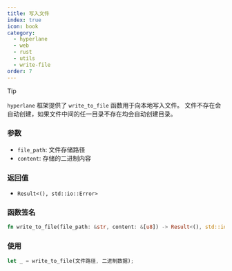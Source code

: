 ```yaml
---
title: 写入文件
index: true
icon: book
category:
  - hyperlane
  - web
  - rust
  - utils
  - write-file
order: 7
---
```


<Share colorful />

> [!tip]
>
> `hyperlane` 框架提供了 `write_to_file` 函数用于向本地写入文件。
> 文件不存在会自动创建，如果文件中间的任一目录不存在均会自动创建目录。

### 参数

- `file_path`: 文件存储路径
- `content`: 存储的二进制内容

### 返回值

- `Result<(), std::io::Error>`

### 函数签名

```rust
fn write_to_file(file_path: &str, content: &[u8]) -> Result<(), std::io::Error>
```

### 使用

```rust
let _ = write_to_file(文件路径, 二进制数据);
```

<Bottom />
